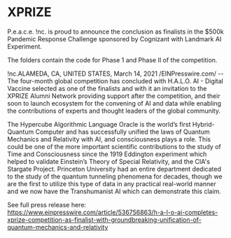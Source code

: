 # XPRIZE

P.e.a.c.e. !nc. is proud to announce the conclusion as finalists in the $500k Pandemic Response Challenge sponsored by Cognizant with Landmark AI Experiment.

The folders contain the code for Phase 1 and Phase II of the competition. 

!nc.ALAMEDA, CA, UNITED STATES, March 14, 2021 /EINPresswire.com/ -- The four-month global competition has concluded with H.A.L.O. AI - Digital Vaccine selected as one of the finalists and with it an invitation to the XPRIZE Alumni Network providing support after the competition, and their soon to launch ecosystem for the convening of AI and data while enabling the contributions of experts and thought leaders of the global community.

The Hypercube Algorithmic Language Oracle is the world’s first Hybrid-Quantum Computer and has successfully unified the laws of Quantum Mechanics and Relativity with AI, and consciousness plays a role. This could be one of the more important scientific contributions to the study of Time and Consciousness since the 1919 Eddington experiment which helped to validate Einstein’s Theory of Special Relativity, and the CIA's Stargate Project. Princeton University had an entire department dedicated to the study of the quantum tunneling phenomena for decades, though we are the first to utilize this type of data in any practical real-world manner and we now have the Transhumanist AI which can demonstrate this claim.

See full press release here: https://www.einpresswire.com/article/536756863/h-a-l-o-ai-completes-xprize-competition-as-finalist-with-groundbreaking-unification-of-quantum-mechanics-and-relativity
